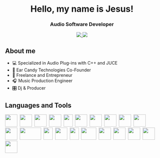 <h1 align="center"> Hello, my name is Jesus! </h1>
<h3 align="center"> Audio Software Developer </h3>


<p align="center">
    <a href="https://www.linkedin.com/in/jsvaldezv/" target="_blank">
        <img src="https://img.shields.io/badge/LinkedIn-black?style=for-the-badge&logo=linkedin&logoColor=white">
    </a>
    <a href="https://jsvaldezv.github.io/" target="_blank">
        <img src="https://img.shields.io/badge/Portfolio-black?style=for-the-badge&logo=About.me&logoColor=white">
    </a>
</p>


## About me
<ul>
	<li> 💻 Specialized in Audio Plug-ins with C++ and JUCE </li>
   	<li> 🍭 Ear Candy Technologies Co-Founder </li>
	<li> 🧠 Freelance and Entrepreneur </li>
    	<li> 🎧 Music Production Engineer </li>
    	<li> 🎛️ Dj & Producer </li>
</ul>

## Languages and Tools
<div>
	<img src="https://upload.wikimedia.org/wikipedia/commons/thumb/1/18/ISO_C%2B%2B_Logo.svg/1822px-ISO_C%2B%2B_Logo.svg.png" width="40" height="40">&nbsp;
	<img src="https://images.icon-icons.com/2699/PNG/512/python_logo_icon_168886.png" width="40" height="40">&nbsp;
	<img src="https://upload.wikimedia.org/wikipedia/commons/6/6a/JavaScript-logo.png" width="40" height="40">&nbsp;
	<img src="https://upload.wikimedia.org/wikipedia/commons/thumb/6/61/HTML5_logo_and_wordmark.svg/512px-HTML5_logo_and_wordmark.svg.png" width="40" height="40">&nbsp;
	<img src="https://upload.wikimedia.org/wikipedia/commons/thumb/d/d5/CSS3_logo_and_wordmark.svg/1200px-CSS3_logo_and_wordmark.svg.png" width="30" height="40">&nbsp;
	<img src="https://juce.com/wp-content/uploads/2022/07/JUCE-fruit.svg" width="40" height="40">&nbsp;
	<img src="https://upload.wikimedia.org/wikipedia/commons/thumb/1/13/Cmake.svg/2048px-Cmake.svg.png" width="40" height="40">&nbsp;
	<img src="https://static.wixstatic.com/media/bebef7_bbddbd749e9d479e9dcada3c5b41079f~mv2.png/v1/fill/w_980,h_980,al_c,q_90,usm_0.66_1.00_0.01,enc_avif,quality_auto/icons_toolkit-13.png" width="40" height="40">&nbsp;
	<img src="https://jartigag.blog/assets/images/posts/git.png" width="40" height="40">&nbsp;
	<img src="https://upload.wikimedia.org/wikipedia/commons/thumb/9/91/Octicons-mark-github.svg/2048px-Octicons-mark-github.svg.png" width="40" height="40">&nbsp;
	<img src="https://avatars.githubusercontent.com/u/44036562?s=280&v=4" width="40" height="40">&nbsp;
	<img src="https://upload.wikimedia.org/wikipedia/commons/thumb/0/05/Scikit_learn_logo_small.svg/2560px-Scikit_learn_logo_small.svg.png" width="70" height="40">&nbsp;
	<img src="https://static-00.iconduck.com/assets.00/react-original-wordmark-icon-840x1024-vhmauxp6.png" width="30" height="40">&nbsp;
	<img src="https://cdn.iconscout.com/icon/free/png-256/free-node-js-logo-icon-download-in-svg-png-gif-file-formats--nodejs-programming-language-pack-logos-icons-1174925.png?f=webp&w=256" width="40" height="40">&nbsp;
	<img src="https://brandlogos.net/wp-content/uploads/2025/03/firebase_icon-logo_brandlogos.net_tcvck.png" width="30" height="40">&nbsp;
	<img src="https://static-00.iconduck.com/assets.00/google-cloud-icon-2048x1646-7admxejz.png" width="50" height="40">&nbsp;
	<img src="https://bashlogo.com/img/symbol/png/monochrome_light.png" width="40" height="40">&nbsp;
	<img src="https://upload.wikimedia.org/wikipedia/commons/b/bf/Ableton_Live_logo.png" width="40" height="40">&nbsp;
	<img src="https://help.apple.com/assets/666A378AD6A9B20590057F77/666A37A092E9DC89EA08DBD8/es_ES/390711ce08c61bf054d3dc4dfb9080ae.png" width="40" height="40">&nbsp;
	<img src="https://img.icons8.com/color/512/reaper.png" width="40" height="40">&nbsp;
	<img src="https://upload.wikimedia.org/wikipedia/commons/4/49/PT2019.png" width="40" height="40">&nbsp;
</div>
